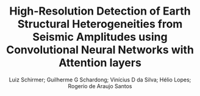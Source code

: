 ---
paperId: 21
author: Luiz Schirmer; Guilherme G Schardong; Vinícius D da Silva; Hélio Lopes; Rogerio de Araujo Santos
publicationauthor: Schirmer, L. et al.
title: "High-Resolution Detection of Earth Structural Heterogeneities from Seismic Amplitudes using Convolutional Neural Networks with Attention layers"
pdf: Luiz_Schirmer.pdf
poster: Luiz_Schirmer_Poster.pdf
pitch: https://www.youtube.com/watch?v=i8ZSqwKoTIA&list=PLFHvi5sdWF5XWI7RyXTgbqc7kWEIMvFWE&index=7
type: Poster
topic: Transfer/ low-shot/ continual/ long-tail learning  
subtopic: Vision applications and systems
link: https://doi.org/10.52591/lxai202406176
conference: cvpr
year: 2024
tags: cvpr-2024
location: Seattle WA, USA
---